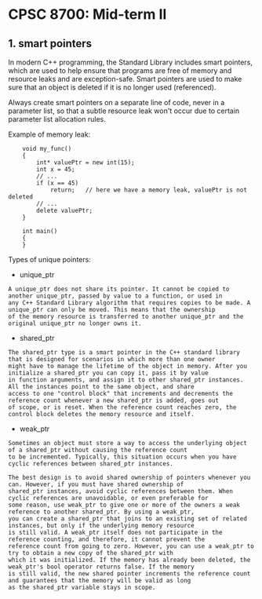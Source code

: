 # CPSC 8700: Mid-term II

## 1. smart pointers

In modern C++ programming, the Standard Library includes smart pointers, which are used to help ensure that programs are free of memory and resource leaks and are exception-safe.
Smart pointers are used to make sure that an object is deleted if it is no longer used (referenced).

Always create smart pointers on a separate line of code, never in a parameter list, so that a subtle resource leak won't occur due to certain parameter list allocation rules.
    
Example of memory leak:
```
    void my_func()
    {
        int* valuePtr = new int(15);
        int x = 45;
        // ...
        if (x == 45)
            return;   // here we have a memory leak, valuePtr is not deleted
        // ...
        delete valuePtr;
    }
     
    int main()
    {
    }
```

Types of unique pointers:

* unique_ptr
```
A unique_ptr does not share its pointer. It cannot be copied to another unique_ptr, passed by value to a function, or used in 
any C++ Standard Library algorithm that requires copies to be made. A unique_ptr can only be moved. This means that the ownership 
of the memory resource is transferred to another unique_ptr and the original unique_ptr no longer owns it. 
```

* shared_ptr 
```
The shared_ptr type is a smart pointer in the C++ standard library that is designed for scenarios in which more than one owner 
might have to manage the lifetime of the object in memory. After you initialize a shared_ptr you can copy it, pass it by value 
in function arguments, and assign it to other shared_ptr instances. All the instances point to the same object, and share 
access to one "control block" that increments and decrements the reference count whenever a new shared_ptr is added, goes out 
of scope, or is reset. When the reference count reaches zero, the control block deletes the memory resource and itself.
```

* weak_ptr
```
Sometimes an object must store a way to access the underlying object of a shared_ptr without causing the reference count 
to be incremented. Typically, this situation occurs when you have cyclic references between shared_ptr instances.

The best design is to avoid shared ownership of pointers whenever you can. However, if you must have shared ownership of 
shared_ptr instances, avoid cyclic references between them. When cyclic references are unavoidable, or even preferable for 
some reason, use weak_ptr to give one or more of the owners a weak reference to another shared_ptr. By using a weak_ptr, 
you can create a shared_ptr that joins to an existing set of related instances, but only if the underlying memory resource 
is still valid. A weak_ptr itself does not participate in the reference counting, and therefore, it cannot prevent the 
reference count from going to zero. However, you can use a weak_ptr to try to obtain a new copy of the shared_ptr with 
which it was initialized. If the memory has already been deleted, the weak_ptr's bool operator returns false. If the memory 
is still valid, the new shared pointer increments the reference count and guarantees that the memory will be valid as long 
as the shared_ptr variable stays in scope.
```
